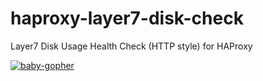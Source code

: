 haproxy-layer7-disk-check
=========================

Layer7 Disk Usage Health Check (HTTP style) for HAProxy

[![baby-gopher](https://raw2.github.com/drnic/babygopher-site/gh-pages/images/babygopher-badge.png)](http://www.babygopher.org)
